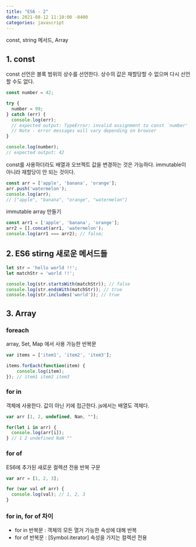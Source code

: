 ```yaml
---
title: "ES6 - 2"
date: 2021-08-12 11:10:00 -0400
categories: javascript
---
```


const, string 메서드, Array

## 1. const

const 선언은 블록 범위의 상수를 선언한다. 상수의 값은 재할당할 수 없으며 다시 선언할 수도 없다.

```javascript
const number = 42;

try {
  number = 99;
} catch (err) {
  console.log(err);
  // expected output: TypeError: invalid assignment to const `number'
  // Note - error messages will vary depending on browser
}

console.log(number);
// expected output: 42
```

const를 사용하더라도 배열과 오브젝트 값을 변경하는 것은 가능하다.
immutable이 아니라 재할당이 안 되는 것이다.

```javascript
const arr = ['apple', 'banana', 'orange'];
arr.push('watermelon');
console.log(arr);
// ["apple", "banana", "orange", "watermelon"]
```

immutable array 만들기
```javascript
const arr1 = ['apple', 'banana', 'orange'];
arr2 = [].concat(arr1, 'watermelon');
console.log(arr1 === arr2); // false;
```



## 2. ES6 stirng 새로운 메서드들
```javascript
let str = 'hello world !!';
let matchStr = 'world !!';

console.log(str.startsWith(matchStr)); // false
console.log(str.endsWith(matchStr)); // true
console.log(str.includes('world')); // true
```

## 3. Array
### foreach
array, Set, Map 에서 사용 가능한 반복문

```javascript
var items = ['item1', 'item2', 'item3'];

items.forEach(function(item) {
    console.log(item);
}); // item1 item2 item3
```

### for in
객체에 사용한다. 값이 아닌 키에 접근한다. js에서는 배열도 객체다.
```javascript
var arr [1, 2, undefined, Nan, ""];

for(let i in arr) {
  console.log(arr[i]);
} // 1 2 undefined NaN ""
```

### for of
ES6에 추가된 새로운 컬렉션 전용 반복 구문
```javascript
var arr = [1, 2, 3];

for (var val of arr) {
  console.log(val); // 1, 2, 3
}
```

### for in, for of 차이
- for in 반복문 : 객체의 모든 열거 가능한 속성에 대해 반복
- for of 반복문 : [Symbol.iterator] 속성을 가지는 컬렉션 전용

